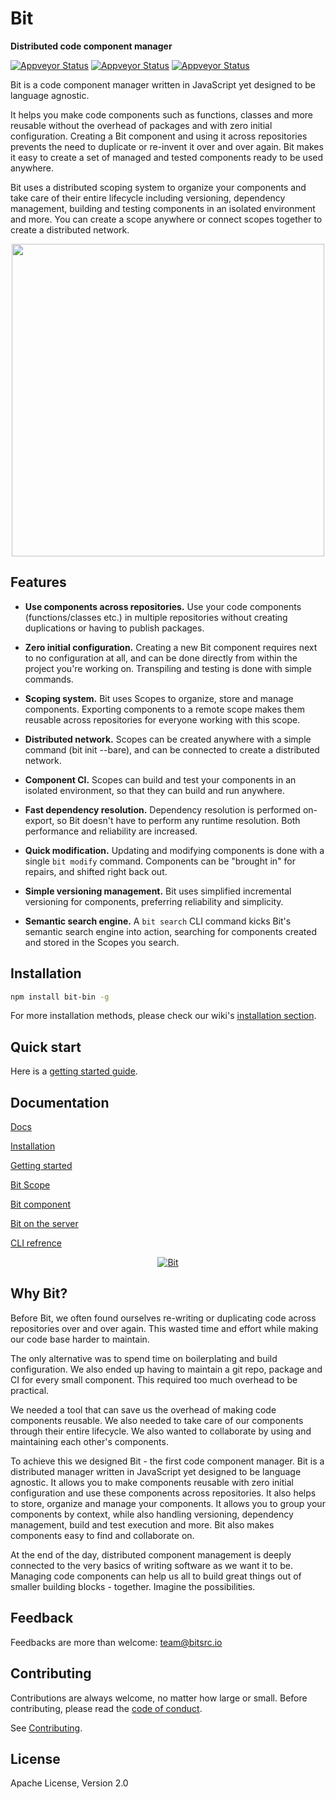 
<p align="left">
<h1>Bit</h1>
<b>Distributed code component manager</b>
</p>
<div style="text-align:left">

<p align="left">
  <a href="https://ci.appveyor.com/project/TeamBit/bit"><img alt="Appveyor Status" src="https://ci.appveyor.com/api/projects/status/pr2caxu6awb387lr?svg=true"></a>
  <a href="https://opensource.org/licenses/Apache-2.0"><img alt="Appveyor Status" src="https://img.shields.io/badge/License-Apache%202.0-blue.svg"></a>
  <a href="https://github.com/teambit/bit/blob/master/CONTRIBUTING.md"><img alt="Appveyor Status" src="https://img.shields.io/badge/PRs-welcome-brightgreen.svg"></a>

</p>

</div>
Bit is a code component manager written in JavaScript yet designed to be language agnostic.

It helps you make code components such as functions, classes and more reusable without the overhead of packages and with zero initial configuration. Creating a Bit component and using it across repositories prevents the need to duplicate or re-invent it over and over again. Bit makes it easy to create a set of managed and tested components ready to be used anywhere.

Bit uses a distributed scoping system to organize your components and take care of their entire lifecycle including versioning, dependency management, building and testing components in an isolated environment and more. You can create a scope anywhere or connect scopes together to create a distributed network. 

<p align="center">
<img src="https://storage.googleapis.com/bit-assets/gifs/leftpad2.gif" height="500">
</p>

## Features

* **Use components across repositories.** Use your code components (functions/classes etc.) in multiple repositories without creating duplications or having to publish packages.

* **Zero initial configuration.** Creating a new Bit component requires next to no configuration at all, and can be done directly from within the project you're working on. Transpiling and testing is done with simple commands.

* **Scoping system.** Bit uses Scopes to organize, store and manage components. Exporting components to a remote scope makes them reusable across repositories for everyone working with this scope.

* **Distributed network.** Scopes can be created anywhere with a simple command (bit init --bare), and can be connected to create a distributed network.

* **Component CI.** Scopes can build and test your components in an isolated environment, so that they can build and run anywhere.

* **Fast dependency resolution.** Dependency resolution is performed on-export, so Bit doesn't have to perform any runtime resolution. Both performance and reliability are increased.

* **Quick modification.** Updating and modifying components is done with a single `bit modify` command. Components can be "brought in" for repairs, and shifted right back out.

* **Simple versioning management.** Bit uses simplified incremental versioning for components, preferring reliability and simplicity.

* **Semantic search engine.** A `bit search` CLI command kicks Bit's semantic search engine into action, searching for components created and stored in the Scopes you search.

## Installation

```bash
npm install bit-bin -g
```

For more installation methods, please check our wiki's [installation section](https://teambit.github.io/bit/installation.html).

## Quick start

Here is a [getting started guide](https://teambit.github.io/bit/basics.html).

## Documentation

[Docs](https://teambit.github.io/bit)

[Installation](https://teambit.github.io/bit/installation.html)

[Getting started](https://teambit.github.io/bit/getting-started.html)

[Bit Scope](https://teambit.github.io/bit/bit-scope.html)

[Bit component](https://teambit.github.io/bit/bit-component.html)

[Bit on the server](https://teambit.github.io/bit/bit-on-the-server.html)

[CLI refrence](https://teambit.github.io/bit/cli-reference.html)

<p align="center">
    <a href="https://github.com/teambit/bit/wiki">
        <img alt="Bit" src="https://storage.googleapis.com/bit-docs/bit-commands.png">
    </a>
</p>

## Why Bit?

Before Bit, we often found ourselves re-writing or duplicating code across repositories over and over again. This wasted time and effort while making our code base harder to maintain.

The only alternative was to spend time on boilerplating and build configuration. We also ended up having to maintain a git repo, package and CI for every small component. This required too much overhead to be practical.

We needed a tool that can save us the overhead of making code components reusable. We also needed to take care of our components through their entire lifecycle. We also wanted to collaborate by using and maintaining each other's components.

To achieve this we designed Bit - the first code component manager. Bit is a distributed manager written in JavaScript yet designed to be language agnostic. It allows you to make components reusable with zero initial configuration and use these components across repositories. It also helps to store, organize and manage your components. It allows you to group your components by context, while also handling versioning, dependency management, build and test execution and more. Bit also makes components easy to find and collaborate on.

At the end of the day, distributed component management is deeply connected to the very basics of writing software as we want it to be. Managing code components can help us all to build great things out of smaller building blocks - together. Imagine the possibilities.

## Feedback

Feedbacks are more than welcome: [team@bitsrc.io](mailto:team@bitsrc.io)

## Contributing

Contributions are always welcome, no matter how large or small. Before contributing, please read the [code of conduct](CODE_OF_CONDUCT.md).

See [Contributing](CONTRIBUTING.md).

## License

Apache License, Version 2.0
